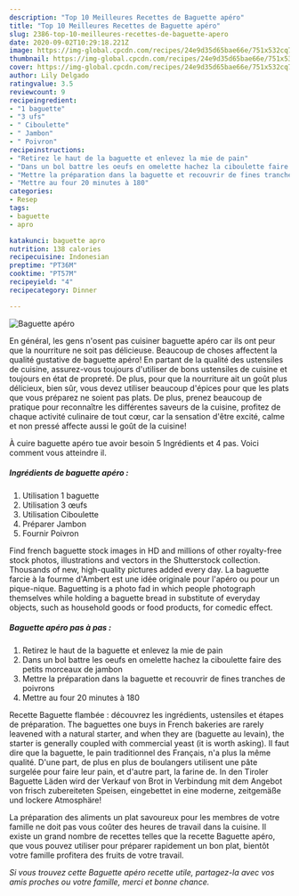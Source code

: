 ```yaml
---
description: "Top 10 Meilleures Recettes de Baguette apéro"
title: "Top 10 Meilleures Recettes de Baguette apéro"
slug: 2386-top-10-meilleures-recettes-de-baguette-apero
date: 2020-09-02T10:29:18.221Z
image: https://img-global.cpcdn.com/recipes/24e9d35d65bae66e/751x532cq70/baguette-apero-photo-principale-de-la-recette.jpg
thumbnail: https://img-global.cpcdn.com/recipes/24e9d35d65bae66e/751x532cq70/baguette-apero-photo-principale-de-la-recette.jpg
cover: https://img-global.cpcdn.com/recipes/24e9d35d65bae66e/751x532cq70/baguette-apero-photo-principale-de-la-recette.jpg
author: Lily Delgado
ratingvalue: 3.5
reviewcount: 9
recipeingredient:
- "1 baguette"
- "3 ufs"
- " Ciboulette"
- " Jambon"
- " Poivron"
recipeinstructions:
- "Retirez le haut de la baguette et enlevez la mie de pain"
- "Dans un bol battre les oeufs en omelette hachez la ciboulette faire des petits morceaux de jambon"
- "Mettre la préparation dans la baguette et recouvrir de fines tranches de poivrons"
- "Mettre au four 20 minutes à 180"
categories:
- Resep
tags:
- baguette
- apro

katakunci: baguette apro 
nutrition: 138 calories
recipecuisine: Indonesian
preptime: "PT36M"
cooktime: "PT57M"
recipeyield: "4"
recipecategory: Dinner

---
```



![Baguette apéro](https://img-global.cpcdn.com/recipes/24e9d35d65bae66e/751x532cq70/baguette-apero-photo-principale-de-la-recette.jpg)

En général, les gens n'osent pas cuisiner baguette apéro car ils ont peur que la nourriture ne soit pas délicieuse. Beaucoup de choses affectent la qualité gustative de baguette apéro! En partant de la qualité des ustensiles de cuisine, assurez-vous toujours d'utiliser de bons ustensiles de cuisine et toujours en état de propreté. De plus, pour que la nourriture ait un goût plus délicieux, bien sûr, vous devez utiliser beaucoup d'épices pour que les plats que vous préparez ne soient pas plats. De plus, prenez beaucoup de pratique pour reconnaître les différentes saveurs de la cuisine, profitez de chaque activité culinaire de tout cœur, car la sensation d'être excité, calme et non pressé affecte aussi le goût de la cuisine!

<!--inarticleads1-->

À cuire baguette apéro tue avoir besoin 5 Ingrédients et 4 pas. Voici comment vous atteindre il.

##### Ingrédients de baguette apéro :

1. Utilisation 1 baguette
1. Utilisation 3 œufs
1. Utilisation  Ciboulette
1. Préparer  Jambon
1. Fournir  Poivron


Find french baguette stock images in HD and millions of other royalty-free stock photos, illustrations and vectors in the Shutterstock collection. Thousands of new, high-quality pictures added every day. La baguette farcie à la fourme d&#39;Ambert est une idée originale pour l&#39;apéro ou pour un pique-nique. Baguetting is a photo fad in which people photograph themselves while holding a baguette bread in substitute of everyday objects, such as household goods or food products, for comedic effect. 

<!--inarticleads2-->

##### Baguette apéro pas à pas :

1. Retirez le haut de la baguette et enlevez la mie de pain
1. Dans un bol battre les oeufs en omelette hachez la ciboulette faire des petits morceaux de jambon
1. Mettre la préparation dans la baguette et recouvrir de fines tranches de poivrons
1. Mettre au four 20 minutes à 180


Recette Baguette flambée : découvrez les ingrédients, ustensiles et étapes de préparation. The baguettes one buys in French bakeries are rarely leavened with a natural starter, and when they are (baguette au levain), the starter is generally coupled with commercial yeast (it is worth asking). Il faut dire que la baguette, le pain traditionnel des Français, n&#39;a plus la même qualité. D&#39;une part, de plus en plus de boulangers utilisent une pâte surgelée pour faire leur pain, et d&#39;autre part, la farine de. In den Tiroler Baguette Läden wird der Verkauf von Brot in Verbindung mit dem Angebot von frisch zubereiteten Speisen, eingebettet in eine moderne, zeitgemäße und lockere Atmosphäre! 

<!--inarticleads1-->

<p>
La préparation des aliments un plat savoureux pour les membres de votre famille ne doit pas vous coûter des heures de travail dans la cuisine. Il existe un grand nombre de recettes telles que la recette Baguette apéro, que vous pouvez utiliser pour préparer rapidement un bon plat, bientôt votre famille profitera des fruits de votre travail.
</p>

<p>
<i>Si vous trouvez cette Baguette apéro recette utile, partagez-la avec vos amis proches ou votre famille, merci et bonne chance.</i>
</p>
